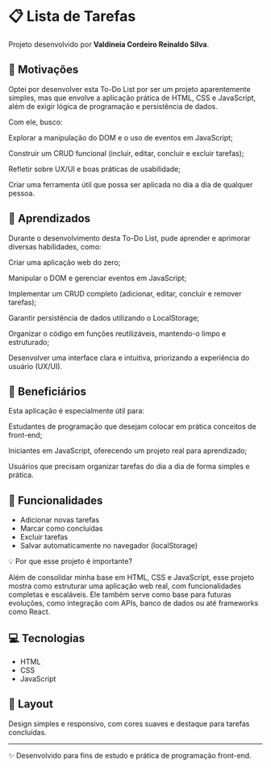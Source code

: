 # 📋 Lista de Tarefas

Projeto desenvolvido por **Valdineia Cordeiro Reinaldo Silva**.

## 🎯 Motivações
Optei por desenvolver esta To-Do List por ser um projeto aparentemente simples, mas que envolve a aplicação prática de HTML, CSS e JavaScript, além de exigir lógica de programação e persistência de dados.

Com ele, busco:

Explorar a manipulação do DOM e o uso de eventos em JavaScript;

Construir um CRUD funcional (incluir, editar, concluir e excluir tarefas);

Refletir sobre UX/UI e boas práticas de usabilidade;

Criar uma ferramenta útil que possa ser aplicada no dia a dia de qualquer pessoa.

## 📘 Aprendizados
Durante o desenvolvimento desta To-Do List, pude aprender e aprimorar diversas habilidades, como:

Criar uma aplicação web do zero;

Manipular o DOM e gerenciar eventos em JavaScript;

Implementar um CRUD completo (adicionar, editar, concluir e remover tarefas);

Garantir persistência de dados utilizando o LocalStorage;

Organizar o código em funções reutilizáveis, mantendo-o limpo e estruturado;

Desenvolver uma interface clara e intuitiva, priorizando a experiência do usuário (UX/UI).

## 👥 Beneficiários
Esta aplicação é especialmente útil para:

Estudantes de programação que desejam colocar em prática conceitos de front-end;

Iniciantes em JavaScript, oferecendo um projeto real para aprendizado;

Usuários que precisam organizar tarefas do dia a dia de forma simples e prática.

## 🚀 Funcionalidades
- Adicionar novas tarefas
- Marcar como concluídas
- Excluir tarefas
- Salvar automaticamente no navegador (localStorage)

💡 Por que esse projeto é importante?

Além de consolidar minha base em HTML, CSS e JavaScript, esse projeto mostra como estruturar uma aplicação web real, com funcionalidades completas e escaláveis. Ele também serve como base para futuras evoluções, como integração com APIs, banco de dados ou até frameworks como React.

## 💻 Tecnologias
- HTML
- CSS
- JavaScript

## 🎨 Layout
Design simples e responsivo, com cores suaves e destaque para tarefas concluídas.

---
✨ Desenvolvido para fins de estudo e prática de programação front-end.



